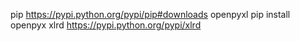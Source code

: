 pip   https://pypi.python.org/pypi/pip#downloads
openpyxl pip install openpyx
xlrd https://pypi.python.org/pypi/xlrd